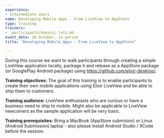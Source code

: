 ```yaml
---
experience:
- Intermediate Users
name: Developing Mobile Apps - From LiveView to AppStore
type: training
trainers:
- _participants/dominic-letz.md
event_date: 18 October, in person
title: "Developing Mobile Apps - From LiveView to AppStore"

---
```

During this course we want to walk participants through creating a simple LiveView application locally, package it and release as a AppStore package (or GooglePlay Android package) using https://github.com/elixir-desktop/.

**Training objectives:**
The goal of this training is to enable participants to create their own mobile applications using Elixir LiveView and be able to ship them to customers.

**Training audience:**
LiveView enthusiasts who are curious or have a business need to ship to mobile. Might also be applicable to LiveView newcomers as the sample application will be very basic.

**Training prerequisites:**
Bring a MacBook (AppStore submision) or Linux (Android Submission) laptop - also please install Android Studio / XCode before the session.